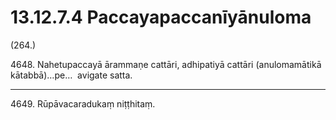

# 13.12.7.4 Paccayapaccanīyānuloma





(264.)

4648\. Nahetupaccayā ārammaṇe cattāri, adhipatiyā cattāri (anulomamātikā kātabbā)…pe…  avigate satta.

---

4649\. Rūpāvacaradukaṃ niṭṭhitaṃ.





